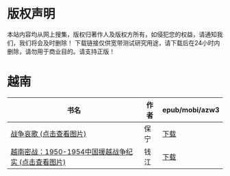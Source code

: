 # 版权声明

本站内容均从网上搜集，版权归著作人及版权方所有，如侵犯您的权益，请通知我们，我们将会及时删除！ 下载链接仅供宽带测试研究用途，请下载后在24小时内删除，请勿用于商业目的。请支持正版！

# 越南

| 书名 | 作者 | epub/mobi/azw3 |
| --- | --- | --- |
| [战争哀歌 (点击查看图片)](https://www.dushupai.com/attachment/2024/06/08/ccf074fb26856f64.jpg) | 保宁 | [下载](https://url89.ctfile.com/f/31084289-1357052341-f29a44?p=8866) |
| [越南密战：1950-1954中国援越战争纪实 (点击查看图片)](https://www.dushupai.com/attachment/2024/06/01/6a561ab239f6e947.jpg) | 钱江 | [下载](https://url89.ctfile.com/f/31084289-1357008241-5ab58c?p=8866) |
